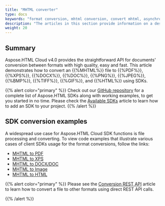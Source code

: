 ```yaml
---
title: "MHTML converter"
type: docs
keywords: "format conversion, mhtml conversion, convert mhtml, asynchronous conversion, conversion SDK, convert mhtml to pdf, convert mhtml to xps, convert mhtml to docx, convert mhtml to image, SDK example, Python, PHP, Perl, Android, Swift, C#, Java, Node.js"
description: "The articles in this section provide information on a description of conversion features of Aspose.HTML Cloud SDK API and the list of supported  MHTML files conversion scenarios using various SDKs. The SDKs are wrappers upon REST API to help developers speed up their development. SDKs are available in PHP, Perl, Android, Swift, C#, Java and more."
weight: 20
---
```


## **Summary**

Aspose.HTML Cloud v4.0 provides the straightforward API for documents' conversion between formats with high quality, easy and fast. This article demonstrates how to convert an {{%MHTML%}} file to {{%PDF%}}, {{%XPS%}}, {{%DOCX%}}, {{%DOC%}}, {{%PNG%}}, {{%JPEG%}}, {{%BMP%}}, {{%TIFF%}}, {{%GIF%}}, and {{%HTML%}} using SDKs.

{{% alert color="primary" %}} 
Check out our [GitHub repository](https://github.com/aspose-html-cloud) for a complete list of Aspose.HTML SDKs along with working examples, to get you started in no time. Please check the [Available SDKs](/html/available-sdks/) article to learn how to add an SDK to your project.
{{% /alert %}} 

## **SDK conversion examples**

A widespread use case for Aspose.HTML Cloud SDK functions is file processing and converting. To view code examples that illustrate various cases of client SDKs usage for the format conversions, follow the links:

 - [MHTML  to PDF](/html/conversion-sdk-api/mhtml-to-pdf/) 
 - [MHTML to XPS](/html/conversion-sdk-api/mhtml-to-xps/)
 - [MHTML to DOCX/DOC](/html/conversion-sdk-api/mhtml-to-docx/) 
 - [MHTML to Image](/html/conversion-sdk-api/mhtml-to-image/) 
 - [MHTML to HTML](/html/conversion-sdk-api/mhtml-to-html/) 

{{% alert color="primary" %}} 
Please see the [Conversion REST API](/html/conversion-rest-api/) article to learn how to convert a file to other formats using direct REST API calls.

{{% /alert %}} 

